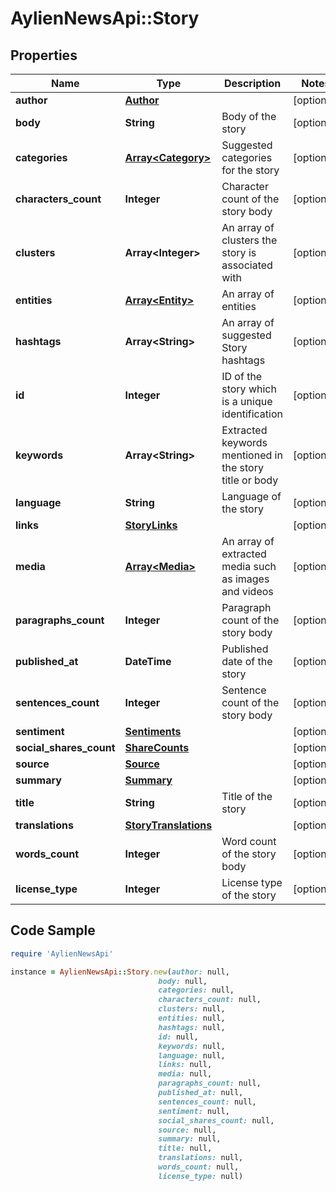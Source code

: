 # AylienNewsApi::Story

## Properties

Name | Type | Description | Notes
------------ | ------------- | ------------- | -------------
**author** | [**Author**](Author.md) |  | [optional] 
**body** | **String** | Body of the story | [optional] 
**categories** | [**Array&lt;Category&gt;**](Category.md) | Suggested categories for the story | [optional] 
**characters_count** | **Integer** | Character count of the story body | [optional] 
**clusters** | **Array&lt;Integer&gt;** | An array of clusters the story is associated with | [optional] 
**entities** | [**Array&lt;Entity&gt;**](Entity.md) | An array of entities | [optional] 
**hashtags** | **Array&lt;String&gt;** | An array of suggested Story hashtags | [optional] 
**id** | **Integer** | ID of the story which is a unique identification | [optional] 
**keywords** | **Array&lt;String&gt;** | Extracted keywords mentioned in the story title or body | [optional] 
**language** | **String** | Language of the story | [optional] 
**links** | [**StoryLinks**](StoryLinks.md) |  | [optional] 
**media** | [**Array&lt;Media&gt;**](Media.md) | An array of extracted media such as images and videos | [optional] 
**paragraphs_count** | **Integer** | Paragraph count of the story body | [optional] 
**published_at** | **DateTime** | Published date of the story | [optional] 
**sentences_count** | **Integer** | Sentence count of the story body | [optional] 
**sentiment** | [**Sentiments**](Sentiments.md) |  | [optional] 
**social_shares_count** | [**ShareCounts**](ShareCounts.md) |  | [optional] 
**source** | [**Source**](Source.md) |  | [optional] 
**summary** | [**Summary**](Summary.md) |  | [optional] 
**title** | **String** | Title of the story | [optional] 
**translations** | [**StoryTranslations**](StoryTranslations.md) |  | [optional] 
**words_count** | **Integer** | Word count of the story body | [optional] 
**license_type** | **Integer** | License type of the story | [optional] 

## Code Sample

```ruby
require 'AylienNewsApi'

instance = AylienNewsApi::Story.new(author: null,
                                 body: null,
                                 categories: null,
                                 characters_count: null,
                                 clusters: null,
                                 entities: null,
                                 hashtags: null,
                                 id: null,
                                 keywords: null,
                                 language: null,
                                 links: null,
                                 media: null,
                                 paragraphs_count: null,
                                 published_at: null,
                                 sentences_count: null,
                                 sentiment: null,
                                 social_shares_count: null,
                                 source: null,
                                 summary: null,
                                 title: null,
                                 translations: null,
                                 words_count: null,
                                 license_type: null)
```


